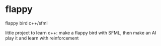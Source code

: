 # flappy
flappy bird c++/sfml


little project to learn c++: make a flappy bird with SFML, then make an AI play it and learn with reinforcement
